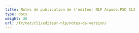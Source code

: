 ```yaml
---
title: Notes de publication de l'éditeur NLP Aspose.PSD CLI
type: docs
weight: 30
url: /fr/net/cli/editeur-nlp/notes-de-version/
---
```


